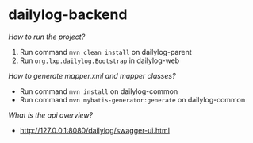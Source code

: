 # dailylog-backend
*How to run the project?*
1) Run command `mvn clean install` on dailylog-parent  
2) Run `org.lxp.dailylog.Bootstrap` in dailylog-web  

*How to generate mapper.xml and mapper classes?*
+ Run command `mvn install` on dailylog-common  
+ Run command `mvn mybatis-generator:generate` on dailylog-common  

*What is the api overview?*
+ http://127.0.0.1:8080/dailylog/swagger-ui.html  